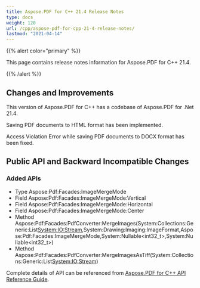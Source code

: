 ```yaml
---
title: Aspose.PDF for C++ 21.4 Release Notes
type: docs
weight: 120
url: /cpp/aspose-pdf-for-cpp-21-4-release-notes/
lastmod: "2021-04-14"
---
```


{{% alert color="primary" %}}

This page contains release notes information for Aspose.PDF for C++ 21.4.

{{% /alert %}}

## Changes and Improvements

This version of Aspose.PDF for C++ has a codebase of Aspose.PDF for .Net 21.4.

Saving PDF documents to HTML format has been implemented.

Access Violation Error while saving PDF documents to DOCX format has been fixed.

## Public API and Backward Incompatible Changes

### Added APIs

* Type Aspose:Pdf:Facades:ImageMergeMode
* Field Aspose:Pdf:Facades:ImageMergeMode:Vertical
* Field Aspose:Pdf:Facades:ImageMergeMode:Horizontal
* Field Aspose:Pdf:Facades:ImageMergeMode:Center
* Method Aspose:Pdf:Facades:PdfConverter:MergeImages(System:Collections:Generic:List<System:IO:Stream>,System:Drawing:Imaging:ImageFormat,Aspose:Pdf:Facades:ImageMergeMode,System:Nullable<int32_t>,System:Nullable<int32_t>)
* Method Aspose:Pdf:Facades:PdfConverter:MergeImagesAsTiff(System:Collections:Generic:List<System:IO:Stream>)

Complete details of API can be referenced from [Aspose.PDF for C++ API Reference Guide](https://apireference.aspose.com/cpp/pdf/).
